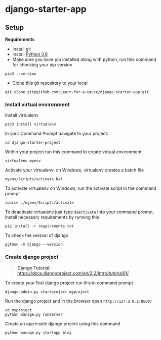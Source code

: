 # django-starter-app

## Setup

**Requirements**
  * Install git
  * Install [Python 3.8](https://www.python.org/downloads/windows/)  
  * Make sure you have pip installed along with python, run this command for checking your pip version
  ```
  pip3 --version
  ```
  * Clone this git repository to your local
  ```
  git clone git@github.com:Learn-for-a-cause/django-starter-app.git
  ```
### Install virtual environment
Install virtualenv
  
```
pip3 install virtualenv
```
In your Command Prompt navigate to your project:
```
cd django-starter-project
```
Within your project run this command to create virtual environment
```
virtualenv myenv
```
Activate your virtualenv: on Windows, virtualenv creates a batch file
```
myenv/Scripts/activate.bat
```
To activate virtualenv on Windows, run the activate script in the command prompt
```
source ./myenv/Scripts/activate
```
To deactivate virtualenv just type `deactivate` into your command prompt. Install necessary requirements by running this
```
pip install -r requirements.txt 
```
To check the version of django
```
python -m django --version
```
### Create django project
> **Django Tutorial**: https://docs.djangoproject.com/en/2.2/intro/tutorial01/

To create your first django project run this in command prompt
```
django-admin.py startproject myproject
```
Run the django project and in the browser open `http://127.0.0.1:8000/`
```
cd myproject
python manage.py runserver
```
Create an app inside django project using this command
```
python manage.py startapp blog
```

